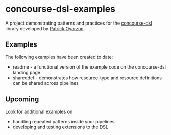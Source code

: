 # concourse-dsl-examples
A project demonstrating patterns and practices for the [concourse-dsl](https://github.com/Logiraptor/concourse-dsl) library developed by [Patrick Oyarzun](https://github.com/Logiraptor).

## Examples
The following examples have been created to date:
* readme - a functional version of the example code on the concourse-dsl landing page
* shareddef - demonstrates how resource-type and resource definitions can be shared across pipelines

## Upcoming
Look for additional examples on
* handling repeated patterns inside your pipelines
* developing and testing extensions to the DSL
